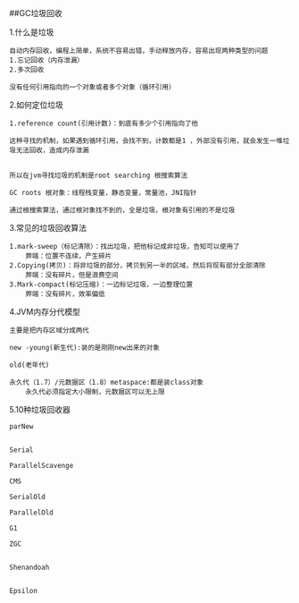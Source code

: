 ##GC垃圾回收


1.什么是垃圾

	自动内存回收，编程上简单，系统不容易出错，手动释放内存，容易出现两种类型的问题
	1.忘记回收（内存泄漏）
	2.多次回收
	
	没有任何引用指向的一个对象或者多个对象（循环引用）
2.如何定位垃圾
	
	1.reference count(引用计数)：到底有多少个引用指向了他
	
	这种寻找的机制，如果遇到循环引用，会找不到，计数都是1 ，外部没有引用，就会发生一堆垃圾无法回收，造成内存泄漏
	
	
	所以在jvm寻找垃圾的机制是root searching 根搜索算法
	
	GC roots 根对象：线程栈变量，静态变量，常量池，JNI指针
	
	通过根搜索算法，通过根对象找不到的，全是垃圾，根对象有引用的不是垃圾
3.常见的垃圾回收算法

	1.mark-sweep（标记清除）：找出垃圾，把他标记成非垃圾，告知可以使用了
		弊端：位置不连续，产生碎片
	2.Copying(拷贝)：将非垃圾的部分，拷贝到另一半的区域，然后将现有部分全部清除
		弊端：没有碎片，但是浪费空间
	3.Mark-compact(标记压缩)：一边标记垃圾，一边整理位置
		弊端：没有碎片，效率偏低
	
4.JVM内存分代模型
	
	主要是把内存区域分成两代
	
	new -young(新生代):装的是刚刚new出来的对象
	
	old(老年代)
	
	永久代（1.7）/元数据区（1.8）metaspace:都是装class对象
		永久代必须指定大小限制，元数据区可以无上限
		
5.10种垃圾回收器
	
	
	parNew
	
	
	Serial
	
	ParallelScavenge
	
	CMS
	
	SerialOld
	
	ParallelOld
	
	G1
	
	ZGC
	
	
	Shenandoah
	
	
	Epsilon
	
		
		
		
		
		
		

		
	